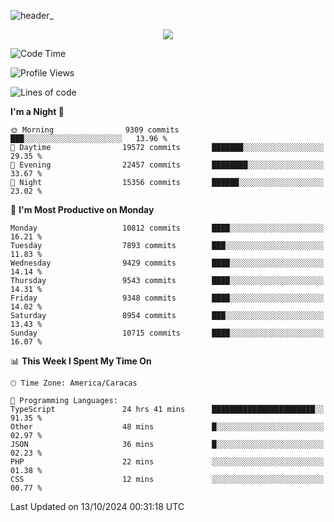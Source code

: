 ![header_](https://github.com/user-attachments/assets/4010d822-ccdc-4198-b608-18c773338d18)


<p align="center">
  <a href="http://www.github.com/thevacs">
    <img src="https://github-readme-streak-stats.herokuapp.com/?user=thevacs&stroke=ffffff&background=1c1917&ring=0891b2&fire=0891b2&currStreakNum=ffffff&currStreakLabel=0891b2&sideNums=ffffff&sideLabels=ffffff&dates=ffffff&hide_border=true" />
  </a>
</p>

<!--START_SECTION:waka-->
![Code Time](http://img.shields.io/badge/Code%20Time-2%2C960%20hrs%2046%20mins-blue)

![Profile Views](http://img.shields.io/badge/Profile%20Views-0-blue)

![Lines of code](https://img.shields.io/badge/From%20Hello%20World%20I%27ve%20Written-10.4%20million%20lines%20of%20code-blue)

**I'm a Night 🦉** 

```text
🌞 Morning                9309 commits        ███░░░░░░░░░░░░░░░░░░░░░░   13.96 % 
🌆 Daytime                19572 commits       ███████░░░░░░░░░░░░░░░░░░   29.35 % 
🌃 Evening                22457 commits       ████████░░░░░░░░░░░░░░░░░   33.67 % 
🌙 Night                  15356 commits       ██████░░░░░░░░░░░░░░░░░░░   23.02 % 
```
📅 **I'm Most Productive on Monday** 

```text
Monday                   10812 commits       ████░░░░░░░░░░░░░░░░░░░░░   16.21 % 
Tuesday                  7893 commits        ███░░░░░░░░░░░░░░░░░░░░░░   11.83 % 
Wednesday                9429 commits        ████░░░░░░░░░░░░░░░░░░░░░   14.14 % 
Thursday                 9543 commits        ████░░░░░░░░░░░░░░░░░░░░░   14.31 % 
Friday                   9348 commits        ████░░░░░░░░░░░░░░░░░░░░░   14.02 % 
Saturday                 8954 commits        ███░░░░░░░░░░░░░░░░░░░░░░   13.43 % 
Sunday                   10715 commits       ████░░░░░░░░░░░░░░░░░░░░░   16.07 % 
```


📊 **This Week I Spent My Time On** 

```text
🕑︎ Time Zone: America/Caracas

💬 Programming Languages: 
TypeScript               24 hrs 41 mins      ███████████████████████░░   91.35 % 
Other                    48 mins             █░░░░░░░░░░░░░░░░░░░░░░░░   02.97 % 
JSON                     36 mins             █░░░░░░░░░░░░░░░░░░░░░░░░   02.23 % 
PHP                      22 mins             ░░░░░░░░░░░░░░░░░░░░░░░░░   01.38 % 
CSS                      12 mins             ░░░░░░░░░░░░░░░░░░░░░░░░░   00.77 % 
```


 Last Updated on 13/10/2024 00:31:18 UTC
<!--END_SECTION:waka-->
